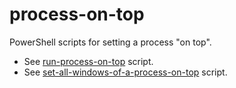 # process-on-top

PowerShell scripts for setting a process "on top".

- See [run-process-on-top](run-process-on-top/README.md) script.
- See [set-all-windows-of-a-process-on-top](set-all-windows-of-a-process-on-top/README.md) script.
